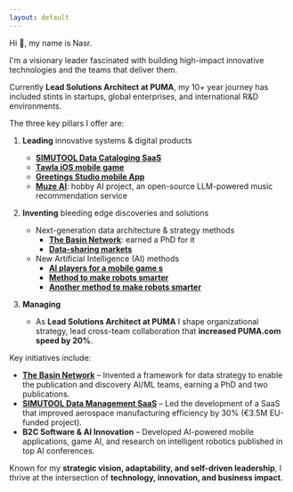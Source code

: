 ```yaml
---
layout: default
---
```


Hi 👋, my name is Nasr.

I'm a visionary leader fascinated with building high-impact innovative technologies and the teams that deliver them.

Currently **Lead Solutions Architect at PUMA**, my 10+ year journey has included stints in startups, global enterprises, and international R&D environments. 

The three key pillars I offer are:

1. **Leading** innovative systems & digital products 
	- **[SIMUTOOL Data Cataloging SaaS](https://github.com/simutool)**
	- **[Tawla iOS mobile game](tw)**
	- **[Greetings Studio mobile App](gs)**
	- **[Muze AI](https://github.com/n42r/muze-ai)**: hobby AI project, an open-source LLM-powered music recommendation service

2. **Inventing** bleeding edge discoveries and solutions
	- Next-generation data architecture & strategy methods
		- **[The Basin Network](phd)**: earned a PhD for it
		- **[Data-sharing markets](https://doi.org/10.1007/s42486-020-00054-y)**
	- New Artificial Intelligence (AI) methods
		- **[AI players for a mobile game	s](tw)**
		- **[Method to make robots smarter](https://ebooks.iospress.nl/volumearticle/6006)**
		- **[Another method to make robots smarter](https://doi.org/10.1007/978-3-642-16111-7_14)**

3. **Managing**
	- As **Lead Solutions Architect at PUMA** I shape organizational strategy, lead cross-team collaboration that **increased PUMA.com speed by 20%**.

Key initiatives include:  
- **[The Basin Network](phd)** – Invented a framework for data strategy to enable the publication and discovery AI/ML teams, earning a PhD and two publications.  
- **[SIMUTOOL Data Management SaaS](https://github.com/simutool)** – Led the development of a SaaS that improved aerospace manufacturing efficiency by 30% (€3.5M EU-funded project).  
- **B2C Software & AI Innovation** – Developed AI-powered mobile applications, game AI, and research on intelligent robotics published in top AI conferences.  

Known for my **strategic vision, adaptability, and self-driven leadership**, I thrive at the intersection of **technology, innovation, and business impact**.  

